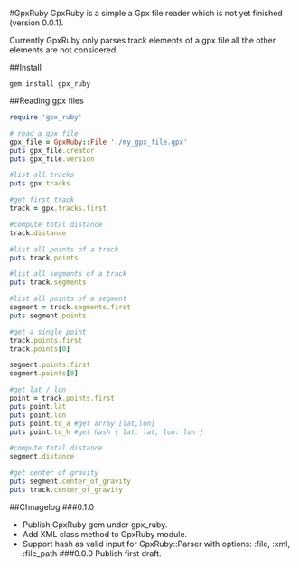 #GpxRuby
GpxRuby is a simple a Gpx file reader which is not yet finished (version 0.0.1).

Currently GpxRuby only parses track elements of a gpx file all the other elements are not considered.

##Install
```
gem install gpx_ruby
```

##Reading gpx files
```ruby
require 'gpx_ruby'

# read a gpx file
gpx_file = GpxRuby::File './my_gpx_file.gpx'
puts gpx_file.creator
puts gpx_file.version

#list all tracks
puts gpx.tracks

#get first track
track = gpx.tracks.first

#compute total distance
track.distance

#list all points of a track
puts track.points

#list all segments of a track
puts track.segments

#list all points of a segment
segment = track.segments.first
puts segment.points

#get a single point
track.points.first
track.points[0]

segment.points.first
segment.points[0]

#get lat / lon
point = track.points.first
puts point.lat
puts point.lon
puts point.to_a #get array [lat,lon]
puts point.to_h #get hash { lat: lat, lon: lon }

#compute total distance
segment.distance

#get center of gravity
puts segment.center_of_gravity
puts track.center_of_gravity

```
##Chnagelog
###0.1.0
- Publish GpxRuby gem under gpx_ruby.
- Add XML class method to GpxRuby module.
- Support hash as valid input for GpxRuby::Parser with options: :file, :xml, :file_path
###0.0.0
Publish first draft.
